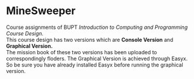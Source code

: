 # MineSweeper
Course assignments of BUPT *Introduction to Computing and Programming Course Design.*<br>
This course design has two versions which are **Console Version** and **Graphical Version.** <br>
The mission book of these two versions has been uploaded to correspondingly floders. The Graphical Version is achieved through Easyx. So be sure you have already installed Easyx before running the graphical version.<br>
